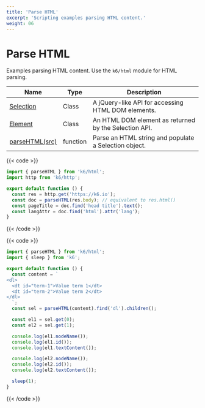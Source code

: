 ```yaml
---
title: 'Parse HTML'
excerpt: 'Scripting examples parsing HTML content.'
weight: 06
---
```


# Parse HTML

Examples parsing HTML content. Use the `k6/html` module for HTML parsing.

| Name                                                                         | Type     | Description                                           |
| ---------------------------------------------------------------------------- | -------- | ----------------------------------------------------- |
| [Selection](https://grafana.com/docs/k6/<K6_VERSION>/javascript-api/k6-html/selection)      | Class    | A jQuery-like API for accessing HTML DOM elements.    |
| [Element](https://grafana.com/docs/k6/<K6_VERSION>/javascript-api/k6-html/element)          | Class    | An HTML DOM element as returned by the Selection API. |
| [parseHTML(src)](https://grafana.com/docs/k6/<K6_VERSION>/javascript-api/k6-html/parsehtml) | function | Parse an HTML string and populate a Selection object. |

{{< code >}}

```javascript
import { parseHTML } from 'k6/html';
import http from 'k6/http';

export default function () {
  const res = http.get('https://k6.io');
  const doc = parseHTML(res.body); // equivalent to res.html()
  const pageTitle = doc.find('head title').text();
  const langAttr = doc.find('html').attr('lang');
}
```

{{< /code >}}

{{< code >}}

```javascript
import { parseHTML } from 'k6/html';
import { sleep } from 'k6';

export default function () {
  const content = `
<dl>
  <dt id="term-1">Value term 1</dt>
  <dt id="term-2">Value term 2</dt>
</dl>
  `;
  const sel = parseHTML(content).find('dl').children();

  const el1 = sel.get(0);
  const el2 = sel.get(1);

  console.log(el1.nodeName());
  console.log(el1.id());
  console.log(el1.textContent());

  console.log(el2.nodeName());
  console.log(el2.id());
  console.log(el2.textContent());

  sleep(1);
}
```

{{< /code >}}
